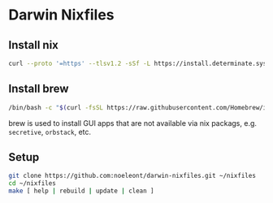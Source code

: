 # Darwin Nixfiles

## Install nix

```bash
curl --proto '=https' --tlsv1.2 -sSf -L https://install.determinate.systems/nix | sh -s -- install
```

## Install brew

```bash
/bin/bash -c "$(curl -fsSL https://raw.githubusercontent.com/Homebrew/install/HEAD/install.sh)"
```

brew is used to install GUI apps that are not available via nix packags, e.g.  `secretive`, `orbstack`, etc.

## Setup

```bash
git clone https://github.com:noeleont/darwin-nixfiles.git ~/nixfiles
cd ~/nixfiles
make [ help | rebuild | update | clean ]
```
